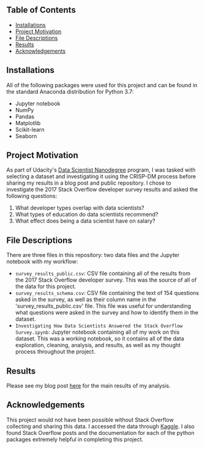 ## Table of Contents
* [Installations](#installations)
* [Project Motivation](#project-motivation)
* [File Descriptions](#file-descriptions)
* [Results](#results)
* [Acknowledgements](#acknowledgements)

## Installations
All of the following packages were used for this project and can be found in the standard Anaconda distribution for Python 3.7:
* Jupyter notebook
* NumPy
* Pandas
* Matplotlib
* Scikit-learn
* Seaborn

## Project Motivation
As part of Udacity's [Data Scientist Nanodegree](https://www.udacity.com/school-of-data-science) program, I was tasked with selecting a dataset and investigating it using the CRISP-DM process before sharing my results in a blog post and public repository.  I chose to investigate the 2017 Stack Overflow developer survey results and asked the following questions:
1. What developer types overlap with data scientists?
2. What types of education do data scientists recommend?
3. What effect does being a data scientist have on salary?

## File Descriptions
There are three files in this repository: two data files and the Jupyter notebook with my workflow:
* `survey_results_public.csv`: CSV file containing all of the results from the 2017 Stack Overflow developer survey.  This was the source of all of the data for this project.
* `survey_results_schema.csv`: CSV file containing the text of 154 questions asked in the survey, as well as their column name in the 'survey_results_public.csv' file.  This file was useful for understanding what questions were asked in the survey and how to identify them in the dataset.
* `Investigating How Data Scientists Answered the Stack Overflow Survey.ipynb`: Jupyter notebook containing all of my work on this dataset.  This was a working notebook, so it contains all of the data exploration, cleaning, analysis, and results, as well as my thought process throughout the project.

## Results
Please see my blog post [here](https://medium.com/@brandon.lowe615/what-sets-data-scientists-apart-a5f0ddf72d1?sk=502ac8b2bb658ce928c6ed54fe6762de) for the main results of my analysis.

## Acknowledgements
This project would not have been possible without Stack Overflow collecting and sharing this data.  I accessed the data through [Kaggle](https://www.kaggle.com/stackoverflow/so-survey-2017).  I also found Stack Overflow posts and the documentation for each of the python packages extremely helpful in completing this project.
